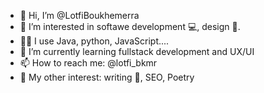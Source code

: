 - 👋 Hi, I’m @LotfiBoukhemerra
- 👀 I’m interested in softawe development 💻, design 🎨.
- 👨‍💻 I use Java, python, JavaScript....
- 🌱 I’m currently learning fullstack development and UX/UI
- 📫 How to reach me: @lotfi_bkmr
- 📌 My other interest: writing 📝, SEO, Poetry 

<!---
LotfiBoukhemerra/LotfiBoukhemerra is a ✨ special ✨ repository because its `README.md` (this file) appears on your GitHub profile.
You can click the Preview link to take a look at your changes.
--->
